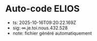 # Auto-code ELIOS
- ts: 2025-10-16T09:20:22.169Z
- sig: ∞.je.toi.nous.432.528
- note: fichier généré automatiquement